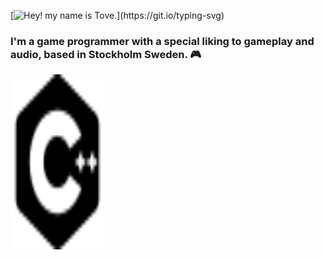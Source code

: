[![Hey! my name is Tove.](https://readme-typing-svg.herokuapp.com/?lines=Hey!+My+name+is+Tove.;)](https://git.io/typing-svg)

### I'm a game programmer with a special liking to **gameplay** and **audio**, based in Stockholm Sweden. :video_game:

<img src="https://raw.githubusercontent.com/gittove/gittove/a6a76075cc888fca5ca56bc3d7ef3189d36cdfe7/icons/cplusplus.svg" width="150" height="280">
